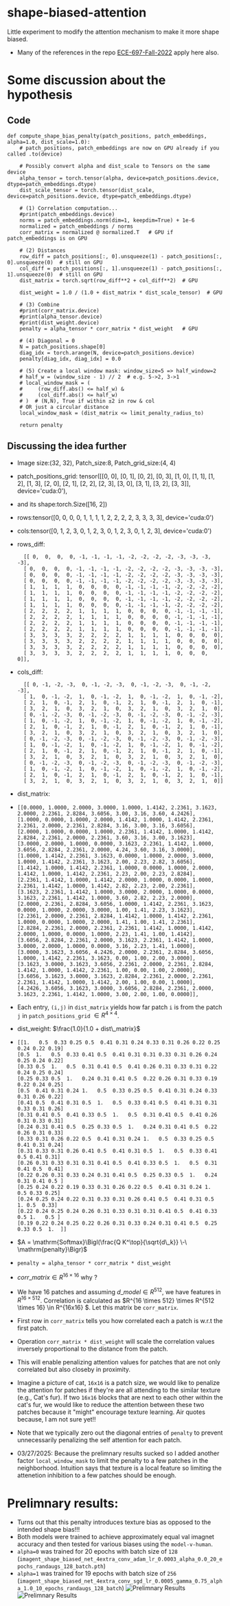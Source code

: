 # shape-biased-attention
Little experiment to modify the attention mechanism to make it more shape biased. 

* Many of the references in the repo [ECE-697-Fall-2022](https://github.com/ruthvik92/ECE-697-Fall-2022) apply here also.

# Some discussion about the hypothesis 
## Code
```
def compute_shape_bias_penalty(patch_positions, patch_embeddings, alpha=1.0, dist_scale=1.0):
    # patch_positions, patch_embeddings are now on GPU already if you called .to(device)

    # Possibly convert alpha and dist_scale to Tensors on the same device
    alpha_tensor = torch.tensor(alpha, device=patch_positions.device, dtype=patch_embeddings.dtype)
    dist_scale_tensor = torch.tensor(dist_scale, device=patch_positions.device, dtype=patch_embeddings.dtype)

    # (1) Correlation computation...
    #print(patch_embeddings.device)
    norms = patch_embeddings.norm(dim=1, keepdim=True) + 1e-6
    normalized = patch_embeddings / norms
    corr_matrix = normalized @ normalized.T   # GPU if patch_embeddings is on GPU

    # (2) Distances
    row_diff = patch_positions[:, 0].unsqueeze(1) - patch_positions[:, 0].unsqueeze(0)  # still on GPU
    col_diff = patch_positions[:, 1].unsqueeze(1) - patch_positions[:, 1].unsqueeze(0)  # still on GPU
    dist_matrix = torch.sqrt(row_diff**2 + col_diff**2)  # GPU

    dist_weight = 1.0 / (1.0 + dist_matrix * dist_scale_tensor)  # GPU

    # (3) Combine
    #print(corr_matrix.device)
    #print(alpha_tensor.device) 
    #print(dist_weight.device)
    penalty = alpha_tensor * corr_matrix * dist_weight   # GPU

    # (4) Diagonal = 0
    N = patch_positions.shape[0]
    diag_idx = torch.arange(N, device=patch_positions.device)
    penalty[diag_idx, diag_idx] = 0.0

    # (5) Create a local window mask: window_size=5 => half_window=2
    # half_w = (window_size - 1) // 2  # e.g. 5->2, 3->1
    # local_window_mask = (
    #     (row_diff.abs() <= half_w) & 
    #     (col_diff.abs() <= half_w)
    # )  # (N,N), True if within ±2 in row & col
    # OR just a circular distance
    local_window_mask = (dist_matrix <= limit_penalty_radius_to)

    return penalty
```
## Discussing the idea further

* Image size:(32, 32), Patch_size:8, Patch_grid_size:(4, 4)

* patch_positions_grid:
tensor([[0, 0],
        [0, 1],
        [0, 2],
        [0, 3],
        [1, 0],
        [1, 1],
        [1, 2],
        [1, 3],
        [2, 0],
        [2, 1],
        [2, 2],
        [2, 3],
        [3, 0],
        [3, 1],
        [3, 2],
        [3, 3]], device='cuda:0'), 
* and its shape:torch.Size([16, 2])

* rows:tensor([0, 0, 0, 0, 1, 1, 1, 1, 2, 2, 2, 2, 3, 3, 3, 3], device='cuda:0')
* cols:tensor([0, 1, 2, 3, 0, 1, 2, 3, 0, 1, 2, 3, 0, 1, 2, 3], device='cuda:0')
 
* rows_diff:

        [[ 0,  0,  0,  0, -1, -1, -1, -1, -2, -2, -2, -2, -3, -3, -3, -3],
        [ 0,  0,  0,  0, -1, -1, -1, -1, -2, -2, -2, -2, -3, -3, -3, -3],
        [ 0,  0,  0,  0, -1, -1, -1, -1, -2, -2, -2, -2, -3, -3, -3, -3],
        [ 0,  0,  0,  0, -1, -1, -1, -1, -2, -2, -2, -2, -3, -3, -3, -3],
        [ 1,  1,  1,  1,  0,  0,  0,  0, -1, -1, -1, -1, -2, -2, -2, -2],
        [ 1,  1,  1,  1,  0,  0,  0,  0, -1, -1, -1, -1, -2, -2, -2, -2],
        [ 1,  1,  1,  1,  0,  0,  0,  0, -1, -1, -1, -1, -2, -2, -2, -2],
        [ 1,  1,  1,  1,  0,  0,  0,  0, -1, -1, -1, -1, -2, -2, -2, -2],
        [ 2,  2,  2,  2,  1,  1,  1,  1,  0,  0,  0,  0, -1, -1, -1, -1],
        [ 2,  2,  2,  2,  1,  1,  1,  1,  0,  0,  0,  0, -1, -1, -1, -1],
        [ 2,  2,  2,  2,  1,  1,  1,  1,  0,  0,  0,  0, -1, -1, -1, -1],
        [ 2,  2,  2,  2,  1,  1,  1,  1,  0,  0,  0,  0, -1, -1, -1, -1],
        [ 3,  3,  3,  3,  2,  2,  2,  2,  1,  1,  1,  1,  0,  0,  0,  0],
        [ 3,  3,  3,  3,  2,  2,  2,  2,  1,  1,  1,  1,  0,  0,  0,  0],
        [ 3,  3,  3,  3,  2,  2,  2,  2,  1,  1,  1,  1,  0,  0,  0,  0],
        [ 3,  3,  3,  3,  2,  2,  2,  2,  1,  1,  1,  1,  0,  0,  0,  0]],
       
* cols_diff:

        [[ 0, -1, -2, -3,  0, -1, -2, -3,  0, -1, -2, -3,  0, -1, -2, -3],
        [ 1,  0, -1, -2,  1,  0, -1, -2,  1,  0, -1, -2,  1,  0, -1, -2],
        [ 2,  1,  0, -1,  2,  1,  0, -1,  2,  1,  0, -1,  2,  1,  0, -1],
        [ 3,  2,  1,  0,  3,  2,  1,  0,  3,  2,  1,  0,  3,  2,  1,  0],
        [ 0, -1, -2, -3,  0, -1, -2, -3,  0, -1, -2, -3,  0, -1, -2, -3],
        [ 1,  0, -1, -2,  1,  0, -1, -2,  1,  0, -1, -2,  1,  0, -1, -2],
        [ 2,  1,  0, -1,  2,  1,  0, -1,  2,  1,  0, -1,  2,  1,  0, -1],
        [ 3,  2,  1,  0,  3,  2,  1,  0,  3,  2,  1,  0,  3,  2,  1,  0],
        [ 0, -1, -2, -3,  0, -1, -2, -3,  0, -1, -2, -3,  0, -1, -2, -3],
        [ 1,  0, -1, -2,  1,  0, -1, -2,  1,  0, -1, -2,  1,  0, -1, -2],
        [ 2,  1,  0, -1,  2,  1,  0, -1,  2,  1,  0, -1,  2,  1,  0, -1],
        [ 3,  2,  1,  0,  3,  2,  1,  0,  3,  2,  1,  0,  3,  2,  1,  0],
        [ 0, -1, -2, -3,  0, -1, -2, -3,  0, -1, -2, -3,  0, -1, -2, -3],
        [ 1,  0, -1, -2,  1,  0, -1, -2,  1,  0, -1, -2,  1,  0, -1, -2],
        [ 2,  1,  0, -1,  2,  1,  0, -1,  2,  1,  0, -1,  2,  1,  0, -1],
        [ 3,  2,  1,  0,  3,  2,  1,  0,  3,  2,  1,  0,  3,  2,  1,  0]]
  
* dist_matrix:
*     [[0.0000, 1.0000, 2.0000, 3.0000, 1.0000, 1.4142, 2.2361, 3.1623, 2.0000, 2.2361, 2.8284, 3.6056, 3.00, 3.16, 3.60, 4.2426],
      [1.0000, 0.0000, 1.0000, 2.0000, 1.4142, 1.0000, 1.4142, 2.2361, 2.2361, 2.0000, 2.2361, 2.8284, 3.16, 3.00, 3.16, 3.6056],
      [2.0000, 1.0000, 0.0000, 1.0000, 2.2361, 1.4142, 1.0000, 1.4142, 2.8284, 2.2361, 2.0000, 2.2361, 3.60, 3.16, 3.00, 3.1623],
      [3.0000, 2.0000, 1.0000, 0.0000, 3.1623, 2.2361, 1.4142, 1.0000, 3.6056, 2.8284, 2.2361, 2.0000, 4.24, 3.60, 3.16, 3.0000],
      [1.0000, 1.4142, 2.2361, 3.1623, 0.0000, 1.0000, 2.0000, 3.0000, 1.0000, 1.4142, 2.2361, 3.1623, 2.00, 2.23, 2.82, 3.6056],
      [1.4142, 1.0000, 1.4142, 2.2361, 1.0000, 0.0000, 1.0000, 2.0000, 1.4142, 1.0000, 1.4142, 2.2361, 2.23, 2.00, 2.23, 2.8284],
      [2.2361, 1.4142, 1.0000, 1.4142, 2.0000, 1.0000, 0.0000, 1.0000, 2.2361, 1.4142, 1.0000, 1.4142, 2.82, 2.23, 2.00, 2.2361],
      [3.1623, 2.2361, 1.4142, 1.0000, 3.0000, 2.0000, 1.0000, 0.0000, 3.1623, 2.2361, 1.4142, 1.0000, 3.60, 2.82, 2.23, 2.0000],
      [2.0000, 2.2361, 2.8284, 3.6056, 1.0000, 1.4142, 2.2361, 3.1623, 0.0000, 1.0000, 2.0000, 3.0000, 1.00, 1.41, 2.23, 3.1623],
      [2.2361, 2.0000, 2.2361, 2.8284, 1.4142, 1.0000, 1.4142, 2.2361, 1.0000, 0.0000, 1.0000, 2.0000, 1.41, 1.00, 1.41, 2.2361],
      [2.8284, 2.2361, 2.0000, 2.2361, 2.2361, 1.4142, 1.0000, 1.4142, 2.0000, 1.0000, 0.0000, 1.0000, 2.23, 1.41, 1.00, 1.4142],
      [3.6056, 2.8284, 2.2361, 2.0000, 3.1623, 2.2361, 1.4142, 1.0000, 3.0000, 2.0000, 1.0000, 0.0000, 3.16, 2.23, 1.41, 1.0000],
      [3.0000, 3.1623, 3.6056, 4.2426, 2.0000, 2.2361, 2.8284, 3.6056, 1.0000, 1.4142, 2.2361, 3.1623, 0.00, 1.00, 2.00, 3.0000],
      [3.1623, 3.0000, 3.1623, 3.6056, 2.2361, 2.0000, 2.2361, 2.8284, 1.4142, 1.0000, 1.4142, 2.2361, 1.00, 0.00, 1.00, 2.0000],
      [3.6056, 3.1623, 3.0000, 3.1623, 2.8284, 2.2361, 2.0000, 2.2361, 2.2361, 1.4142, 1.0000, 1.4142, 2.00, 1.00, 0.00, 1.0000],
      [4.2426, 3.6056, 3.1623, 3.0000, 3.6056, 2.8284, 2.2361, 2.0000, 3.1623, 2.2361, 1.4142, 1.0000, 3.00, 2.00, 1.00, 0.0000]],
* Each entry, `(i,j)` in `dist_matrix` yields how far patch `i` is from the patch `j` in `patch_positions_grid` $\in R ^{4 \times 4}$.  
* dist_weight: $\frac{1.0}{1.0 + dist\_matrix}$
*     [[1.   0.5  0.33 0.25 0.5  0.41 0.31 0.24 0.33 0.31 0.26 0.22 0.25 0.24 0.22 0.19]
      [0.5  1.   0.5  0.33 0.41 0.5  0.41 0.31 0.31 0.33 0.31 0.26 0.24 0.25 0.24 0.22]
      [0.33 0.5  1.   0.5  0.31 0.41 0.5  0.41 0.26 0.31 0.33 0.31 0.22 0.24 0.25 0.24]
      [0.25 0.33 0.5  1.   0.24 0.31 0.41 0.5  0.22 0.26 0.31 0.33 0.19 0.22 0.24 0.25]
      [0.5  0.41 0.31 0.24 1.   0.5  0.33 0.25 0.5  0.41 0.31 0.24 0.33 0.31 0.26 0.22]
      [0.41 0.5  0.41 0.31 0.5  1.   0.5  0.33 0.41 0.5  0.41 0.31 0.31 0.33 0.31 0.26]
      [0.31 0.41 0.5  0.41 0.33 0.5  1.   0.5  0.31 0.41 0.5  0.41 0.26 0.31 0.33 0.31]
      [0.24 0.31 0.41 0.5  0.25 0.33 0.5  1.   0.24 0.31 0.41 0.5  0.22 0.26 0.31 0.33]
      [0.33 0.31 0.26 0.22 0.5  0.41 0.31 0.24 1.   0.5  0.33 0.25 0.5  0.41 0.31 0.24]
      [0.31 0.33 0.31 0.26 0.41 0.5  0.41 0.31 0.5  1.   0.5  0.33 0.41 0.5 0.41 0.31]
      [0.26 0.31 0.33 0.31 0.31 0.41 0.5  0.41 0.33 0.5  1.   0.5  0.31 0.41 0.5  0.41]
      [0.22 0.26 0.31 0.33 0.24 0.31 0.41 0.5  0.25 0.33 0.5  1.   0.24 0.31 0.41 0.5 ]
      [0.25 0.24 0.22 0.19 0.33 0.31 0.26 0.22 0.5  0.41 0.31 0.24 1.   0.5 0.33 0.25]
      [0.24 0.25 0.24 0.22 0.31 0.33 0.31 0.26 0.41 0.5  0.41 0.31 0.5  1. 0.5  0.33]
      [0.22 0.24 0.25 0.24 0.26 0.31 0.33 0.31 0.31 0.41 0.5  0.41 0.33 0.5 1.   0.5 ]
      [0.19 0.22 0.24 0.25 0.22 0.26 0.31 0.33 0.24 0.31 0.41 0.5  0.25 0.33 0.5  1.  ]]

* $A = \mathrm{Softmax}\Bigl(\frac{Q K^\top}{\sqrt{d\_k}} \-\ \mathrm{penalty}\Bigr)$

* `penalty = alpha_tensor * corr_matrix * dist_weight`
*  $corr\_matrix \in R^{16\times16}$ why ?
*  We have 16 patches and assuming $d\_model \in R^{512}$, we have features in $R^{16 \times 512}$. Correlation is calculated as $R^{16 \times 512} \times R^{512 \times 16} \in R^{16x16} $. Let this matrix be `corr_matrix`.
* First row in `corr_matrix` tells you how correlated each a patch is w.r.t the first patch.
*  Operation `corr_matrix * dist_weight` will scale the correlation values inversely proportional to the distance from the patch.
*  This will enable penalizing attention values for patches that are not only correlated but also closeby in proximity.
*  Imagine  a picture of cat, `16x16` is a patch size, we would like to penalize the attention for patches if they're are all attending to the similar texture (e.g., Cat's fur). If two `16x16` blocks that are next to each other within the cat's fur, we would like to reduce the attention between these two patches because it "might" encourage texture learning. Air quotes because, I am not sure yet!!   
*  Note that we typically zero out the diagonal entries of `penalty` to prevent unnecessarily penalizing the self attention for each patch. 
* 03/27/2025: Because the prelimnary results sucked so I added another factor `local_window_mask` to limit the penalty to a few patches in the neighborhood. Intuition says that texture is a local feature so limiting the attenetion inhibition to a few patches should be enough.  

# Prelimnary results:
* Turns out that this penalty introduces texture bias as opposed to the intended shape bias!!!
* Both models were trained to achieve approximately equal val imagnet accuracy and then tested for various biases using the `model-v-human`. 
* `alpha=0` was trained for 20 epochs with batch size of `128` (`imagent_shape_biased_net_4extra_conv_adam_lr_0.0003_alpha_0.0_20_epochs_randaugs_128_batch.pth`)
* `alpha=1` was trained for 19 epochs with batch size of `256` (`imagent_shape_biased_net_4extra_conv_sgd_lr_0.0005_gamma_0.75_alpha_1.0_10_epochs_randaugs_128_batch`)
![Prelimnary Results](alpha0_v_alpha1.png)
![Prelimnary Results](alpha0_v_alpha1_alpha_1_and_pt5.png)


               
